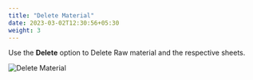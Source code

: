 ```yaml
---
title: "Delete Material"
date: 2023-03-02T12:30:56+05:30
weight: 3
---
```


Use the **Delete** option to Delete Raw material and the respective sheets.

![Delete Material](/images/DeleteMaterial.png)